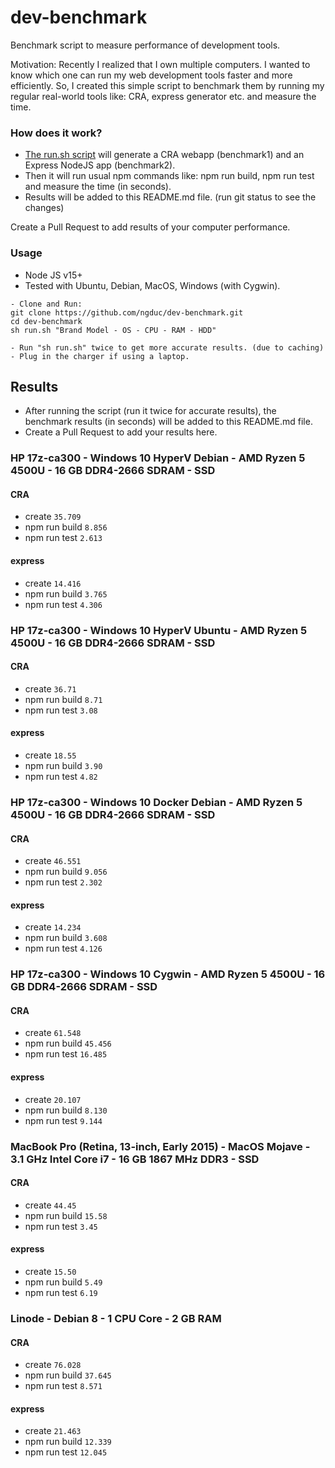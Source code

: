 # dev-benchmark

Benchmark script to measure performance of development tools.

Motivation: Recently I realized that I own multiple computers. I wanted to know which one can run my web development tools faster and more efficiently. So, I created this simple script to benchmark them by running my regular real-world tools like: CRA, express generator etc. and measure the time.

### How does it work?

- [The run.sh script](./run.sh) will generate a CRA webapp (benchmark1) and an Express NodeJS app (benchmark2).
- Then it will run usual npm commands like: npm run build, npm run test and measure the time (in seconds).
- Results will be added to this README.md file. (run git status to see the changes)

Create a Pull Request to add results of your computer performance.

### Usage

- Node JS v15+
- Tested with Ubuntu, Debian, MacOS, Windows (with Cygwin).

```
- Clone and Run:
git clone https://github.com/ngduc/dev-benchmark.git
cd dev-benchmark
sh run.sh "Brand Model - OS - CPU - RAM - HDD"

- Run "sh run.sh" twice to get more accurate results. (due to caching)
- Plug in the charger if using a laptop.
```

## Results

- After running the script (run it twice for accurate results), the benchmark results (in seconds) will be added to this README.md file.
- Create a Pull Request to add your results here.

### HP 17z-ca300 - Windows 10 HyperV Debian - AMD Ryzen 5 4500U - 16 GB DDR4-2666 SDRAM - SSD

#### CRA

- create
`35.709`
- npm run build
`8.856`
- npm run test
`2.613`

#### express

- create
`14.416`
- npm run build
`3.765`
- npm run test
`4.306`

### HP 17z-ca300 - Windows 10 HyperV Ubuntu - AMD Ryzen 5 4500U - 16 GB DDR4-2666 SDRAM - SSD

#### CRA

- create
  `36.71`
- npm run build
  `8.71`
- npm run test
  `3.08`

#### express

- create
  `18.55`
- npm run build
  `3.90`
- npm run test
  `4.82`

### HP 17z-ca300 - Windows 10 Docker Debian - AMD Ryzen 5 4500U - 16 GB DDR4-2666 SDRAM - SSD

#### CRA

- create
`46.551`
- npm run build
`9.056`
- npm run test
`2.302`

#### express

- create
`14.234`
- npm run build
`3.608`
- npm run test
`4.126`

### HP 17z-ca300 - Windows 10 Cygwin - AMD Ryzen 5 4500U - 16 GB DDR4-2666 SDRAM - SSD

#### CRA

- create
`61.548`
- npm run build
`45.456`
- npm run test
`16.485`

#### express

- create
`20.107`
- npm run build
`8.130`
- npm run test
`9.144`

### MacBook Pro (Retina, 13-inch, Early 2015) - MacOS Mojave - 3.1 GHz Intel Core i7 - 16 GB 1867 MHz DDR3 - SSD

#### CRA

- create
  `44.45`
- npm run build
  `15.58`
- npm run test
  `3.45`

#### express

- create
  `15.50`
- npm run build
  `5.49`
- npm run test
  `6.19`

### Linode - Debian 8 - 1 CPU Core - 2 GB RAM

#### CRA

- create
`76.028`
- npm run build
`37.645`
- npm run test
`8.571`

#### express

- create
`21.463`
- npm run build
`12.339`
- npm run test
`12.045`

